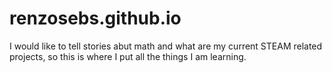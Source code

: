 # renzosebs.github.io
I would like to tell stories abut math and what are my current STEAM related projects, so this is where I put all the things I am learning.
